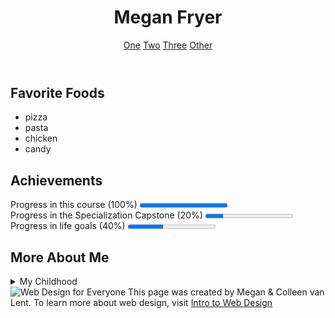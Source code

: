<!DOCTYPE html>
<html lang="en">
<head>
	<meta charset="UTF-8">
	<meta name="author" content="Megan Fryer">
<title>My Final Project</title>
</head>
<body>
	<header>
		<h1>Megan Fryer</h1>
		<nav>
			<a href ="https://www.coursera.org">One</a>
			<a href ="https://www.google.com">Two</a>
			<a href ="https://www.youtube.com">Three</a>
			<a href ="https://www.amazon.com">Other</a>
		</nav>
	</header>
<section>
	<h2>Favorite Foods</h2>
	<ul>
		<li>pizza</li>
		<li>pasta</li>
		<li>chicken</li>
		<li>candy</li>
	</ul>
</section>
<section>
	<h2>Achievements</h2>
		Progress in this course (100%)
		<progress value="100" max ="100"></progress>
		<br>
		Progress in the Specialization Capstone (20%)
		<progress value ="20" max ="100"></progress>
		<br>
		Progress in life goals (40%)
		<progress value ="40" max ="100"></progress>
</section>
<section>
	<h2>More About Me</h2>
	<details>
		<summary>My Childhood</summary> I grew up moving around alot with military parents. We settled in Gulfport Mississippi but I would like to live somewhere more progressive.</details>
		</section>
<footer>
	<img src="http://www.intro-webdesign.com/images/newlogo.png" alt="Web Design for Everyone">
	This page was created by Megan &amp; Colleen van Lent.
	To learn more about web design, visit
	<a href="http://www.intro-webdesign.com/">Intro to Web Design</a>
	</footer>
	</body>
	</html>
